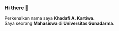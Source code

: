 ### Hi there 👋
Perkenalkan nama saya **Khadafi A. Kartiwa**.<br>
Saya seorang **Mahasiswa** di **Universitas Gunadarma**.<br>

<!--
**Stargaz28/Stargaz28** is a ✨ _special_ ✨ repository because its `README.md` (this file) appears on your GitHub profile.

Here are some ideas to get you started:

- 🔭 I’m currently working on ...
- 🌱 I’m currently learning ...
- 👯 I’m looking to collaborate on ...
- 🤔 I’m looking for help with ...
- 💬 Ask me about ...
- 📫 How to reach me: ...
- 😄 Pronouns: ...
- ⚡ Fun fact: ...
-->
